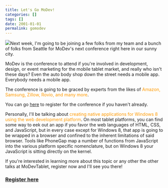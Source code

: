 ```yaml
---
title: Let's Go MoDev!
categories: []
tags: []
date: 2001-01-01
permalink: gomodev
---
```


![](http://codefoster.blob.core.windows.net/site/image/478110b482244a908b0ecc90a6e8d37f/gomodev_01_1.png)Next week, I'm going to be joining a few folks from my team and a bunch of folks from Seattle for MoDev's next conference right here in our sunny city.

MoDev is the conference to attend if you're involved in development, design, or event marketing for the mobile tablet market, and really who isn't these days? Even the auto body shop down the street needs a mobile app. Everybody needs a mobile app.

The conference is going to be graced by experts from the likes of <span style="color: rgb(255, 153, 0);">Amazon, Samsung, Zillow, Rovio, and many more</span>.

You can go [here](https://modevtablet2013.busyconf.com/bookings/new) to register for the conference if you haven't already.

Personally, I'll be talking about <span style="color: rgb(255, 153, 0);">creating native applications for Windows 8 using the web development platform</span>. On most tablet platforms, you can find some way to eek out an app if you favor the web languages of HTML, CSS, and JavaScript, but in every case except for Windows 8, that app is going to be wrapped in a browser and confined to the inherent limitations of said browser. Tools like PhoneGap map a number of functions from JavaScript into the various platform specific nomenclature, but on Windows 8 your JavaScript is sitting directly on the kernel.

If you're interested in learning more about this topic or any other the other talks at MoDevTablet, register now and I'll see you there!

### **[Register here](https://modevtablet2013.busyconf.com/bookings/new)**